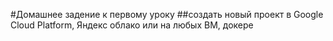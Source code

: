 #Домашнее задение к первому уроку
##создать новый проект в Google Cloud Platform, Яндекс облако или на любых ВМ, докере
